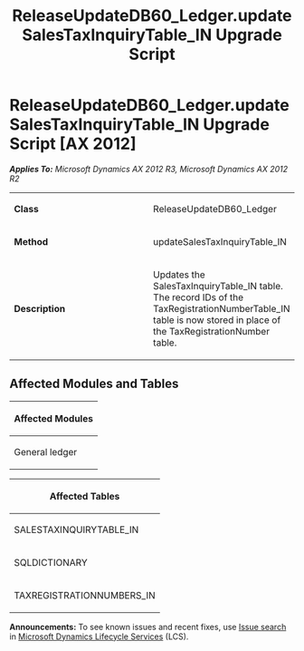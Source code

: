 ﻿---
title: ReleaseUpdateDB60_Ledger.updateSalesTaxInquiryTable_IN Upgrade Script
TOCTitle: ReleaseUpdateDB60_Ledger.updateSalesTaxInquiryTable_IN Upgrade Script
ms:assetid: 913fab7e-9c18-269a-67ff-07c60802625c
ms:mtpsurl: https://msdn.microsoft.com/en-us/library/JJ736576(v=AX.60)
ms:contentKeyID: 49709764
ms.date: 05/18/2015
mtps_version: v=AX.60
---

# ReleaseUpdateDB60\_Ledger.updateSalesTaxInquiryTable\_IN Upgrade Script [AX 2012]


_**Applies To:** Microsoft Dynamics AX 2012 R3, Microsoft Dynamics AX 2012 R2_

<table>
<colgroup>
<col style="width: 50%" />
<col style="width: 50%" />
</colgroup>
<tbody>
<tr class="odd">
<td><p><strong>Class</strong></p></td>
<td><p>ReleaseUpdateDB60_Ledger</p></td>
</tr>
<tr class="even">
<td><p><strong>Method</strong></p></td>
<td><p>updateSalesTaxInquiryTable_IN</p></td>
</tr>
<tr class="odd">
<td><p><strong>Description</strong></p></td>
<td><p>Updates the SalesTaxInquiryTable_IN table. The record IDs of the TaxRegistrationNumberTable_IN table is now stored in place of the TaxRegistrationNumber table.</p></td>
</tr>
</tbody>
</table>


## Affected Modules and Tables

<table>
<colgroup>
<col style="width: 100%" />
</colgroup>
<thead>
<tr class="header">
<th><p>Affected Modules</p></th>
</tr>
</thead>
<tbody>
<tr class="odd">
<td><p>General ledger</p></td>
</tr>
</tbody>
</table>


<table>
<colgroup>
<col style="width: 100%" />
</colgroup>
<thead>
<tr class="header">
<th><p>Affected Tables</p></th>
</tr>
</thead>
<tbody>
<tr class="odd">
<td><p>SALESTAXINQUIRYTABLE_IN</p></td>
</tr>
<tr class="even">
<td><p>SQLDICTIONARY</p></td>
</tr>
<tr class="odd">
<td><p>TAXREGISTRATIONNUMBERS_IN</p></td>
</tr>
</tbody>
</table>

  
**Announcements:** To see known issues and recent fixes, use [Issue search](http://go.microsoft.com/fwlink/?linkid=389258) in [Microsoft Dynamics Lifecycle Services](http://go.microsoft.com/fwlink/?linkid=306505) (LCS).

